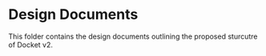 # Design Documents

This folder contains the design documents outlining the proposed sturcutre of
Docket v2.
